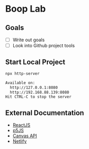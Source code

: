 # Boop Lab

## Goals

- [ ] Write out goals
- [ ] Look into Github project tools

## Start Local Project

```sh
npx http-server
```

```sh
Available on:
  http://127.0.0.1:8080
  http://192.168.88.139:8080
Hit CTRL-C to stop the server
```

## External Documentation

- [ReactJS](https://reactjs.org/)
- [p5JS](https://p5js.org/)
- [Canvas API](https://developer.mozilla.org/en-US/docs/Web/API/Canvas_API/Tutorial)
- [Netlify](https://www.netlify.com/)
